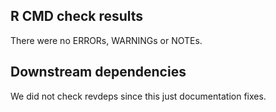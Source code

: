 ## R CMD check results
There were no ERRORs, WARNINGs or NOTEs. 

## Downstream dependencies

We did not check revdeps since this just documentation fixes.
